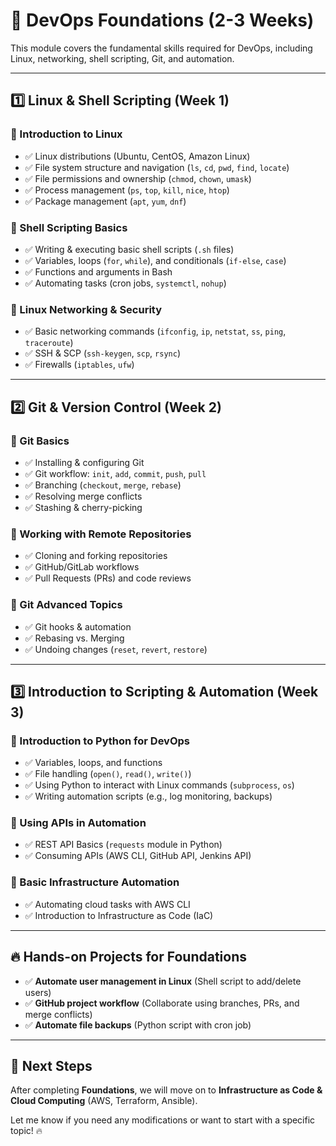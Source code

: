 # 📌 DevOps Foundations (2-3 Weeks)
This module covers the fundamental skills required for DevOps, including Linux, networking, shell scripting, Git, and automation.  

---

## **1️⃣ Linux & Shell Scripting (Week 1)**
### 🔹 Introduction to Linux  
- ✅ Linux distributions (Ubuntu, CentOS, Amazon Linux)  
- ✅ File system structure and navigation (`ls`, `cd`, `pwd`, `find`, `locate`)  
- ✅ File permissions and ownership (`chmod`, `chown`, `umask`)  
- ✅ Process management (`ps`, `top`, `kill`, `nice`, `htop`)  
- ✅ Package management (`apt`, `yum`, `dnf`)  

### 🔹 Shell Scripting Basics  
- ✅ Writing & executing basic shell scripts (`.sh` files)  
- ✅ Variables, loops (`for`, `while`), and conditionals (`if-else`, `case`)  
- ✅ Functions and arguments in Bash  
- ✅ Automating tasks (cron jobs, `systemctl`, `nohup`)  

### 🔹 Linux Networking & Security  
- ✅ Basic networking commands (`ifconfig`, `ip`, `netstat`, `ss`, `ping`, `traceroute`)  
- ✅ SSH & SCP (`ssh-keygen`, `scp`, `rsync`)  
- ✅ Firewalls (`iptables`, `ufw`)  

---

## **2️⃣ Git & Version Control (Week 2)**
### 🔹 Git Basics  
- ✅ Installing & configuring Git  
- ✅ Git workflow: `init`, `add`, `commit`, `push`, `pull`  
- ✅ Branching (`checkout`, `merge`, `rebase`)  
- ✅ Resolving merge conflicts  
- ✅ Stashing & cherry-picking  

### 🔹 Working with Remote Repositories  
- ✅ Cloning and forking repositories  
- ✅ GitHub/GitLab workflows  
- ✅ Pull Requests (PRs) and code reviews  

### 🔹 Git Advanced Topics  
- ✅ Git hooks & automation  
- ✅ Rebasing vs. Merging  
- ✅ Undoing changes (`reset`, `revert`, `restore`)  

---

## **3️⃣ Introduction to Scripting & Automation (Week 3)**
### 🔹 Introduction to Python for DevOps  
- ✅ Variables, loops, and functions  
- ✅ File handling (`open()`, `read()`, `write()`)  
- ✅ Using Python to interact with Linux commands (`subprocess`, `os`)  
- ✅ Writing automation scripts (e.g., log monitoring, backups)  

### 🔹 Using APIs in Automation  
- ✅ REST API Basics (`requests` module in Python)  
- ✅ Consuming APIs (AWS CLI, GitHub API, Jenkins API)  

### 🔹 Basic Infrastructure Automation  
- ✅ Automating cloud tasks with AWS CLI  
- ✅ Introduction to Infrastructure as Code (IaC)  

---

## **🔥 Hands-on Projects for Foundations**
- ✅ **Automate user management in Linux** (Shell script to add/delete users)  
- ✅ **GitHub project workflow** (Collaborate using branches, PRs, and merge conflicts)  
- ✅ **Automate file backups** (Python script with cron job)  

---

## **🚀 Next Steps**
After completing **Foundations**, we will move on to **Infrastructure as Code & Cloud Computing** (AWS, Terraform, Ansible).  

Let me know if you need any modifications or want to start with a specific topic! 🔥
